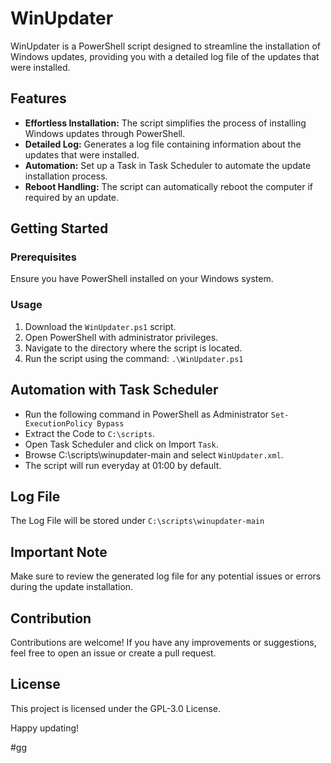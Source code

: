 # WinUpdater

WinUpdater is a PowerShell script designed to streamline the installation of Windows updates, providing you with a detailed log file of the updates that were installed.

## Features
- **Effortless Installation:** The script simplifies the process of installing Windows updates through PowerShell.
- **Detailed Log:** Generates a log file containing information about the updates that were installed.
- **Automation:** Set up a Task in Task Scheduler to automate the update installation process.
- **Reboot Handling:** The script can automatically reboot the computer if required by an update.

## Getting Started

### Prerequisites
Ensure you have PowerShell installed on your Windows system.

### Usage
1. Download the `WinUpdater.ps1` script.
2. Open PowerShell with administrator privileges.
3. Navigate to the directory where the script is located.
4. Run the script using the command:
   ```.\WinUpdater.ps1```
## Automation with Task Scheduler
- Run the following command in PowerShell as Administrator ```Set-ExecutionPolicy Bypass``` 
- Extract the Code to ```C:\scripts```.
- Open Task Scheduler and click on Import ```Task```.
- Browse C:\scripts\winupdater-main and select ```WinUpdater.xml```.
- The script will run everyday at 01:00 by default.

## Log File
The Log File will be stored under ```C:\scripts\winupdater-main```

## Important Note

Make sure to review the generated log file for any potential issues or errors during the update installation.
## Contribution

Contributions are welcome! If you have any improvements or suggestions, feel free to open an issue or create a pull request.

## License

This project is licensed under the GPL-3.0 License.

Happy updating!

#gg
